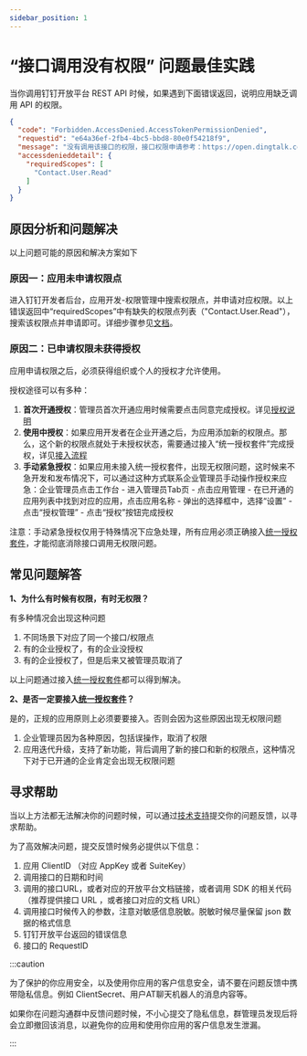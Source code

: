```yaml
---
sidebar_position: 1
---
```


# “接口调用没有权限” 问题最佳实践

当你调用钉钉开放平台 REST API 时候，如果遇到下面错误返回，说明应用缺乏调用 API 的权限。

```json
{
  "code": "Forbidden.AccessDenied.AccessTokenPermissionDenied",
  "requestid": "e64a36ef-2fb4-4bc5-bbd8-80e0f54218f9",
  "message": "没有调用该接口的权限，接口权限申请参考：https://open.dingtalk.com/document/orgapp-server/add-api-permission",
  "accessdenieddetail": {
    "requiredScopes": [
      "Contact.User.Read"
    ]
  }
}
```

## 原因分析和问题解决

以上问题可能的原因和解决方案如下

### 原因一：应用未申请权限点

进入钉钉开发者后台，应用开发-权限管理中搜索权限点，并申请对应权限。以上错误返回中“requiredScopes”中有缺失的权限点列表（"Contact.User.Read"），搜索该权限点并申请即可。详细步骤参见[文档](https://open.dingtalk.com/document/orgapp-server/add-api-permission)。

### 原因二：已申请权限未获得授权

应用申请权限之后，必须获得组织或个人的授权才允许使用。

授权途径可以有多种：

1. **首次开通授权**：管理员首次开通应用时候需要点击同意完成授权。详见[授权说明](https://open.dingtalk.com/document/isvapp/applications-authorization)
2. **使用中授权**：如果应用开发者在企业开通之后，为应用添加新的权限点。那么，这个新的权限点就处于未授权状态，需要通过接入“统一授权套件”完成授权，详见[接入流程](https://open.dingtalk.com/document/personalapp/access-process)
3. **手动紧急授权**：如果应用未接入统一授权套件，出现无权限问题，这时候来不急开发和发布情况下，可以通过这种方式联系企业管理员手动操作授权来应急：企业管理员点击工作台 - 进入管理员Tab页 - 点击应用管理 - 在已开通的应用列表中找到对应的应用，点击应用名称 - 弹出的选择框中，选择“设置” - 点击“授权管理” - 点击“授权”按钮完成授权

注意：手动紧急授权仅用于特殊情况下应急处理，所有应用必须正确接入[统一授权套件](https://open.dingtalk.com/document/personalapp/access-process)，才能彻底消除接口调用无权限问题。

## 常见问题解答

**1、为什么有时候有权限，有时无权限？**

有多种情况会出现这种问题

1. 不同场景下对应了同一个接口/权限点
2. 有的企业授权了，有的企业没授权
3. 有的企业授权了，但是后来又被管理员取消了

以上问题通过接入[统一授权套件](https://open.dingtalk.com/document/personalapp/access-process)都可以得到解决。

**2、是否一定要接入[统一授权套件](https://open.dingtalk.com/document/personalapp/access-process)？**

是的，正规的应用原则上必须要要接入。否则会因为这些原因出现无权限问题

1. 企业管理员因为各种原因，包括误操作，取消了权限
2. 应用迭代升级，支持了新功能，背后调用了新的接口和新的权限点，这种情况下对于已开通的企业肯定会出现无权限问题

## 寻求帮助

当以上方法都无法解决你的问题时候，可以通过[技术支持](/docs/explore/support)提交你的问题反馈，以寻求帮助。

为了高效解决问题，提交反馈时候务必提供以下信息：

1. 应用 ClientID （对应 AppKey 或者 SuiteKey）
2. 调用接口的日期和时间
3. 调用的接口URL，或者对应的开放平台文档链接，或者调用 SDK 的相关代码 （推荐提供接口 URL ，或者接口对应的文档 URL）
4. 调用接口时候传入的参数，注意对敏感信息脱敏。脱敏时候尽量保留 json 数据的格式信息
5. 钉钉开放平台返回的错误信息
6. 接口的 RequestID


:::caution

为了保护的你应用安全，以及使用你应用的客户信息安全，请不要在问题反馈中携带隐私信息。例如 ClientSecret、用户AT聊天机器人的消息内容等。

如果你在问题沟通群中反馈问题时候，不小心提交了隐私信息，群管理员发现后将会立即撤回该消息，以避免你的应用和使用你应用的客户信息发生泄漏。

:::